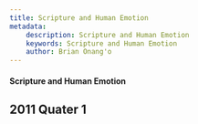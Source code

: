 ```yaml
---
title: Scripture and Human Emotion
metadata:
    description: Scripture and Human Emotion
    keywords: Scripture and Human Emotion
    author: Brian Onang'o
---
```


#### Scripture and Human Emotion

## 2011 Quater 1
